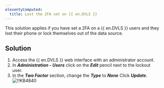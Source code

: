 ```yaml
---
eleventyComputed:
  title: Lost the 2FA set on {{ en.DVLS }}
---
```

This solution applies if you have set a 2FA on a {{ en.DVLS }} users and they lost their phone or lock themselves out of the data source.
## Solution
1. Access the {{ en.DVLS }} web interface with an administrator account.
1. In ***Administration - Users*** click on the ***Edit*** pencil next to the lockout user.
1. In the ***Two Factor*** section, change the ***Type*** to ***None*** Click ***Update***.
![!!KB4840](https://cdnweb.devolutions.net/docs/docs_en_kb_KB4840.png)
